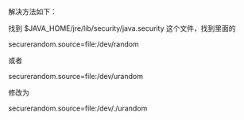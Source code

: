 
解决方法如下：

找到 $JAVA_HOME/jre/lib/security/java.security 这个文件，找到里面的

securerandom.source=file:/dev/random

或者

securerandom.source=file:/dev/urandom

修改为

securerandom.source=file:/dev/./urandom
